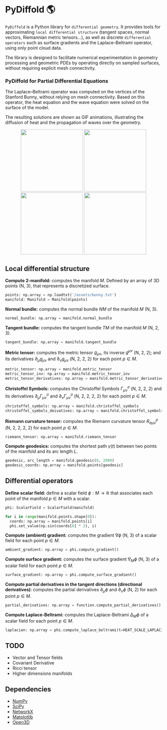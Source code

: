 # PyDiffold :earth_americas:
`PyDiffold` is a Python library for `differential geometry`. It provides tools for approximating `local differential structure` (tangent spaces, normal vectors, Riemannian metric tensors...), as well as discrete `differential operators` such as surface gradients and the Laplace–Beltrami operator, using only point cloud data.

The library is designed to facilitate numerical experimentation in geometry processing and geometric PDEs by operating directly on sampled surfaces, 
without requiring explicit mesh connectivity.

### PyDiffold for Partial Differential Equations
The Laplace–Beltrami operator was computed on the vertices of the Stanford Bunny, without relying on mesh connectivity. Based on this operator, the heat equation and the wave equation were solved on the surface of the model.

The resulting solutions are shown as GIF animations, illustrating the diffusion of heat and the propagation of waves over the geometry.

<p align="center">
  <img src="/img/heat_equation_1.gif" width="200"/>
  <img src="/img/heat_equation_2.gif" width="200"/>
  <img src="/img/wave_equation_1.gif" width="200"/>
  <img src="/img/wave_equation_2.gif" width="200"/>
</p>

## Local differential structure

**Compute 2-manifold:** computes the manifold $M$. Defined by an array of 3D points (N, 3), that represents a discretized surface.
```python
points: np.array = np.loadtxt('/assets/bunny.txt')
manifold: Manifold = Manifold(points)
```

**Normal bundle:** computes the normal bundle $NM$ of the manifold $M$ (N, 3).
```python
normal_bundle: np.array = manifold.normal_bundle
```

**Tangent bundle:** computes the tangent bundle $TM$ of the manifold $M$ (N, 2, 3).
```python
tangent_bundle: np.array = manifold.tangent_bundle
```

**Metric tensor:** computes the metric tensor $g_{\mu \nu}$, its inverse $g^{\mu \nu}$ (N, 2, 2); and its derivatives $\partial_{\mu} g_{\mu \nu}$ and $\partial_{\nu} g_{\mu \nu}$ (N, 2, 2, 2) for each point $p \in M$.
```python
metric_tensor: np.array = manifold.metric_tensor
metric_tensor_inv: np.array = manifold.metric_tensor_inv
metric_tensor_derivatives: np.array = manifold.metric_tensor_derivatives
```

**Christoffel Symbols:** computes the Christoffel Symbols $\Gamma^{\sigma}_{\mu \nu}$ (N, 2, 2, 2) and its derivatives $\partial_{\mu} \Gamma^{\sigma}_{\mu \nu}$ and $\partial_{\nu} \Gamma^{\sigma}_{\mu \nu}$ (N, 2, 2, 2, 2) for each point $p \in M$.
```python
christoffel_symbols: np.array = manifold.christoffel_symbols
christoffel_symbols_deivatives: np.array = manifold.christoffel_symbols_derivatives
```

**Riemann curvature tensor:** computes the Riemann curvature tensor $R^{\rho}_{\sigma \mu \nu}$ (N, 2, 2, 2, 2) for each point $p \in M$.
```python
riemann_tensor: np.array = manifold.riemann_tensor
```

**Compute geodesics:** computes the shortest path $\gamma(t)$ between two points of the manifold and its arc length $L$.
```python
geodesic, arc_length = manifold.geodesic(0, 2000)
geodesic_coords: np.array = manifold.points[geodesic]
```

## Differential operators

**Define scalar field:** define a scalar field $\phi : M \rightarrow \mathbb{R}$ that associates each point of the manifold $p \in M$ with a scalar.
```python
phi: ScalarField = ScalarField(manifold)

for i in range(manifold.points.shape[0]):
  coords: np.array = manifold.points[i]
  phi.set_value(np.sin(coords[0] * 2), i)
```

**Compute (ambient) gradient:** computes the gradient $\nabla \phi$ (N, 3) of a scalar field  for each point $p \in M$.
```python
ambient_gradient: np.array = phi.compute_gradient()
```

**Compute surface gradient:** computes the surface gradient $\nabla_M \phi$ (N, 3) of a scalar field  for each point $p \in M$.
```python
surface_gradient: np.array = phi.compute_surface_gradient()
```

**Compute partial derivatives in the tangent directions (directional derivatives)**: computes the partial derivatives $\partial_{\mu} \phi$ and $\partial_{\nu} \phi$ (N, 2) for each point $p \in M$.
```python
partial_derivatives: np.array = function.compute_partial_derivatives()
```

**Compute Laplace-Beltrami:** computes the Laplace-Beltrami $\Delta_M \phi$ of a scalar field for each point $p \in M$.
```python
laplacian: np.array = phi.compute_laplace_beltrami(t=HEAT_SCALE_LAPLACIAN)
```

## TODO
* Vector and Tensor fields
* Covariant Derivative
* Ricci tensor
* Higher dimensions manifolds

## Dependencies
* [NumPy](https://github.com/numpy/numpy)
* [SciPy](https://github.com/scipy/scipy)
* [NetworkX](https://github.com/networkx/networkx)
* [Matplotlib](https://github.com/matplotlib/matplotlib)
* [Open3D](https://github.com/isl-org/Open3D)